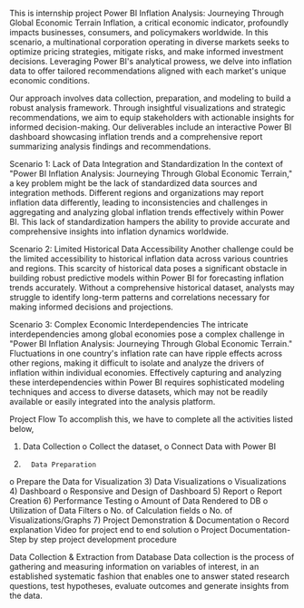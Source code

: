 This is internship project
Power BI Inflation Analysis: Journeying Through Global Economic Terrain
Inflation, a critical economic indicator, profoundly impacts businesses, consumers, and policymakers worldwide. In this scenario, a multinational corporation operating in diverse markets seeks to optimize pricing strategies, mitigate risks, and make informed investment decisions. Leveraging Power BI's analytical prowess, we delve into inflation data to offer tailored recommendations aligned with each market's unique economic conditions.

Our approach involves data collection, preparation, and modeling to build a robust analysis framework. Through insightful visualizations and strategic recommendations, we aim to equip stakeholders with actionable insights for informed decision-making. Our deliverables include an interactive Power BI dashboard showcasing inflation trends and a comprehensive report summarizing analysis findings and recommendations.

Scenario 1: Lack of Data Integration and Standardization
In the context of "Power BI Inflation Analysis: Journeying Through Global Economic Terrain," a key problem might be the lack of standardized data sources and integration methods. Different regions and organizations may report inflation data differently, leading to inconsistencies and challenges in aggregating and analyzing global inflation trends effectively within Power BI. This lack of standardization hampers the ability to provide accurate and comprehensive insights into inflation dynamics worldwide.

Scenario 2: Limited Historical Data Accessibility 
Another challenge could be the limited accessibility to historical inflation data across various countries and regions. This scarcity of historical data poses a significant obstacle in building robust predictive models within Power BI for forecasting inflation trends accurately. Without a comprehensive historical dataset, analysts may struggle to identify long-term patterns and correlations necessary for making informed decisions and projections.

Scenario 3: Complex Economic Interdependencies 
The intricate interdependencies among global economies pose a complex challenge in "Power BI Inflation Analysis: Journeying Through Global Economic Terrain." Fluctuations in one country's inflation rate can have ripple effects across other regions, making it difficult to isolate and analyze the drivers of inflation within individual economies. Effectively capturing and analyzing these interdependencies within Power BI requires sophisticated modeling techniques and access to diverse datasets, which may not be readily available or easily integrated into the analysis platform.

Project Flow
To accomplish this, we have to complete all the activities listed below,
1)   Data Collection
o    Collect the dataset,
o    Connect Data with Power BI
2)       Data Preparation
o    Prepare the Data for Visualization
3)        Data Visualizations
o    Visualizations
4)      Dashboard
o    Responsive and Design of Dashboard
5)        Report
o   Report Creation
6)        Performance Testing
o    Amount of Data Rendered to DB
o    Utilization of Data Filters
o    No. of Calculation fields
o    No. of Visualizations/Graphs
7)     Project Demonstration & Documentation
o    Record explanation Video for project end to end solution
o    Project Documentation-Step by step project development procedure


Data Collection & Extraction from Database
Data collection is the process of gathering and measuring information on variables of interest, in an established systematic fashion that enables one to answer stated research questions, test hypotheses, evaluate outcomes and generate insights from the data.


